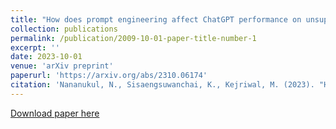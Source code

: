```yaml
---
title: "How does prompt engineering affect ChatGPT performance on unsupervised entity resolution?"
collection: publications
permalink: /publication/2009-10-01-paper-title-number-1
excerpt: ''
date: 2023-10-01
venue: 'arXiv preprint'
paperurl: 'https://arxiv.org/abs/2310.06174'
citation: 'Nananukul, N., Sisaengsuwanchai, K., Kejriwal, M. (2023). "How does prompt engineering affect ChatGPT performance on unsupervised entity resolution?" <i>arXiv preprint arXiv:2310.06174</i>. 1(1).'
---
```


[Download paper here](https://arxiv.org/abs/2310.06174)

